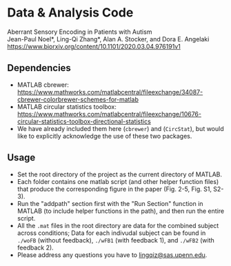 # Data & Analysis Code
Aberrant Sensory Encoding in Patients with Autism  
Jean-Paul Noel*, Ling-Qi Zhang*, Alan A. Stocker, and Dora E. Angelaki  
https://www.biorxiv.org/content/10.1101/2020.03.04.976191v1  

## Dependencies
- MATLAB cbrewer: https://www.mathworks.com/matlabcentral/fileexchange/34087-cbrewer-colorbrewer-schemes-for-matlab  
- MATLAB circular statistics toolbox: https://www.mathworks.com/matlabcentral/fileexchange/10676-circular-statistics-toolbox-directional-statistics  
- We have already included them here (`cbrewer`) and (`CircStat`), but would like to explicitly acknowledge the use of  these two packages.

## Usage
- Set the root directory of the project as the current directory of MATLAB.
- Each folder contains one matlab script (and other helper function files) that produce the corresponding figure in the paper (Fig. 2-5, Fig. S1, S2-3).
- Run the "addpath" section first with the "Run Section" function in MATLAB (to include helper functions in the path), and then run the entire script.
- All the `.mat` files in the root directory are data for the combined subject across conditions; Data for each indivudal subject can be found in `./woFB` (without feedback), `./wFB1` (with feedback 1), and `./wFB2` (with feedback 2).
- Please address any questions you have to lingqiz@sas.upenn.edu.

